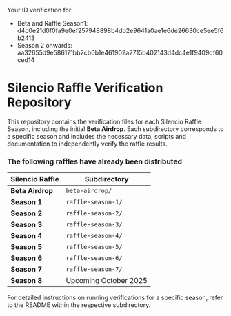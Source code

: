 Your ID verification for:
- Beta and Raffle Season1: d4c0e21d0f0fa9e0ef257948898b4db2e9641a0ae1e6de26630ce5ee5f6b2413 
- Season 2 onwards: aa32655d9e586171bb2cb0b1e461902a2715b402143d4dc4e1f9409df60ced14

# Silencio Raffle Verification Repository

This repository contains the verification files for each Silencio Raffle Season, including the initial **Beta Airdrop**. Each subdirectory corresponds to a specific season and includes the necessary data, scripts and documentation to independently verify the raffle results.  

### The following raffles have already been distributed

| Silencio Raffle          | Subdirectory |
|----------------------|-------------|
| **Beta Airdrop** | `beta-airdrop/` |
| **Season 1**   | `raffle-season-1/` |
| **Season 2**   | `raffle-season-2/` |
| **Season 3**   | `raffle-season-3/` |
| **Season 4**   | `raffle-season-4/` |
| **Season 5**   | `raffle-season-5/` |
| **Season 6**   | `raffle-season-6/` |
| **Season 7**   | `raffle-season-7/` |
| **Season 8**   | Upcoming October 2025 |

For detailed instructions on running verifications for a specific season, refer to the README within the respective subdirectory.

